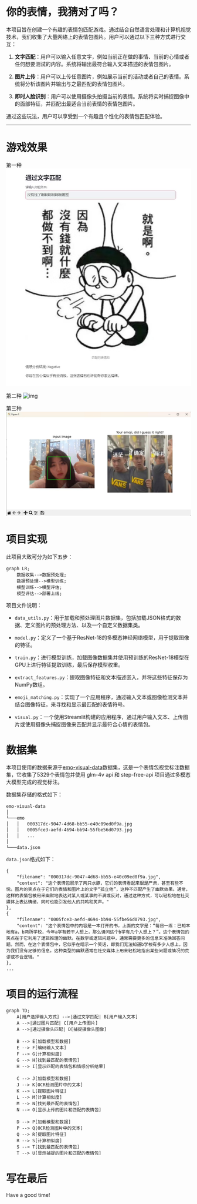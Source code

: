 # 你的表情，我猜对了吗？

本项目旨在创建一个有趣的表情包匹配游戏。通过结合自然语言处理和计算机视觉技术，我们收集了大量网络上的表情包图片。用户可以通过以下三种方式进行交互：

1. **文字匹配**：用户可以输入任意文字，例如当前正在做的事情、当前的心情或者任何想要测试的内容。系统将输出最符合输入文本描述的表情包图片。

2. **图片上传**：用户可以上传任意图片，例如展示当前的活动或者自己的表情。系统将分析该图片并输出与之最匹配的表情包图片。

3. **即时人脸识别**：用户可以使用摄像头拍摄当前的表情。系统将实时捕捉图像中的面部特征，并匹配出最适合当前表情的表情包图片。

通过这些玩法，用户可以享受到一个有趣且个性化的表情包匹配体验。

---

# 游戏效果

第一种
![img](./img/p1.jpg)

第二种
![img](./img/p2.jpg)

第三种
![img](./img/p3.jpg)

# 项目实现

此项目大致可分为如下五步：

```mermaid
graph LR;
    数据收集-->数据预处理;
    数据预处理-->模型训练;
    模型训练-->模型评估;
    模型评估-->部署上线;
```

项目文件说明：

- `data_utils.py`：用于加载和预处理图片数据集，包括加载JSON格式的数据、定义图片的预处理方法、以及一个自定义数据集类。

- `model.py`：定义了一个基于ResNet-18的多模态神经网络模型，用于提取图像的特征。

- `train.py`：进行模型训练，加载图像数据集并使用预训练的ResNet-18模型在GPU上进行特征提取训练，最后保存模型权重。

- `extract_features.py`：提取图像特征和文本描述嵌入，并将这些特征保存为NumPy数组。

- `emoji_matching.py`：实现了一个应用程序，通过输入文本或图像检测文本并结合图像特征，来寻找和显示最匹配的表情符号。

- `visual.py`：一个使用Streamlit构建的应用程序，通过用户输入文本、上传图片或使用摄像头捕捉图像来匹配并显示最符合心情的表情包。

# 数据集

本项目使用的数据来源于[emo-visual-data](https://github.com/LLM-Red-Team/emo-visual-data)数据集，这是一个表情包视觉标注数据集，它收集了5329个表情包并使用 glm-4v api 和 step-free-api 项目通过多模态大模型完成的视觉标注。

数据集存储的格式如下：
```
emo-visual-data
│     
└───emo
│   │   000317dc-9047-4d68-bb55-e40c09ed0f9a.jpg
│   │   0005fce3-aefd-4694-bb94-55fbe56d0793.jpg
│   │   ...
│  
└───data.json
```

`data.json`格式如下：
```
{
    "filename": "000317dc-9047-4d68-bb55-e40c09ed0f9a.jpg",
    "content": "这个表情包展示了两只水豚，它们的表情看起来很是严肃，甚至有些不悦。图片的笑点在于它们的表情和图片上的文字“孤立他”，这种不匹配产生了幽默效果。通常，这样的表情包被用来幽默地表达对某人或某事的不满或反对，通过这种方式，可以轻松地在社交媒体上表达情绪，同时也能引发他人的共鸣和笑声。"
},
{
    "filename": "0005fce3-aefd-4694-bb94-55fbe56d0793.jpg",
    "content": "这个表情包中的内容是一本打开的书，上面的文字是：“每日一练：已知本地有a，b两所学校，今年a学有若干人想上，那么请问这个b学有几个人想上？”。这个表情包的笑点在于它利用了逻辑推理的幽默。在数学或逻辑问题中，通常需要更多的信息来准确回答问题。然而，在这个表情包中，它似乎在暗示一个笑话，即我们无法知道b学校有多少人想上，因为我们没有足够的信息。这种类型的幽默通常在社交媒体上用来轻松地指出某些问题或情况的荒谬或不合逻辑。"
},
...
```

# 项目的运行流程

```mermaid
graph TD;
    A[用户选择输入方式] -->|通过文字匹配| B[用户输入文本]
    A -->|通过图片匹配| C[用户上传图片]
    A -->|通过摄像头匹配| D[捕捉摄像头图像]
    
    B --> E[加载模型和数据]
    E --> F[编码输入文本]
    F --> G[计算相似度]
    G --> H[找到最匹配的表情包]
    H --> I[显示匹配的表情包和情感分析结果]
    
    C --> J[加载模型和数据]
    J --> K[OCR检测图片中的文本]
    K --> L[提取图片特征]
    L --> M[计算相似度]
    M --> N[找到最匹配的表情包]
    N --> O[显示上传的图片和匹配的表情包]
    
    D --> P[加载模型和数据]
    P --> Q[OCR检测图片中的文本]
    Q --> R[提取图片特征]
    R --> S[计算相似度]
    S --> T[找到最匹配的表情包]
    T --> U[显示捕捉的图片和匹配的表情包]
```

# 写在最后

Have a good time!